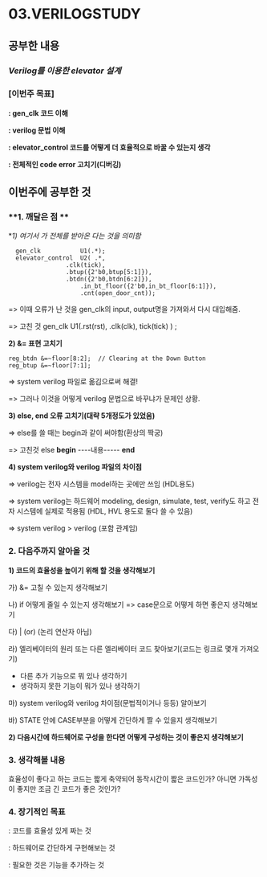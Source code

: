 # 03.VERILOGSTUDY
## 공부한 내용

### ***Verilog를 이용한 elevator 설계***


### **[이번주 목표]**

**: gen_clk 코드 이해**

**: verilog 문법 이해**

**: elevator_control 코드를 어떻게 더 효율적으로 바꿀 수 있는지 생각**

**: 전체적인 code error 고치기(디버깅)**

## 이번주에 공부한 것

### **1.  깨달은 점 **

**1) 여기서 *가 전체를 받아온 다는 것을 의미함**
```
  gen_clk          	U1(.*);
  elevator_control 	U2( .*,
  			    .clk(tick),
   			    .btup({2'b0,btup[5:1]}),
   			    .btdn({2'b0,btdn[6:2]}),
    			    .in_bt_floor({2'b0,in_bt_floor[6:1]}),
    			    .cnt(open_door_cnt));
```
=> 이때 오류가 난 것을 gen_clk의 input, output명을 가져와서 다시 대입해줌.

=> 고친 것 	gen_clk	U1(.rst(rst), .clk(clk), tick(tick) ) ;


**2) &= 표현 고치기**
```
reg_btdn &=~floor[8:2];  // Clearing at the Down Button
reg_btup &=~floor[7:1];
```
=> system verilog 파일로 옮김으로써 해결!

=> 그러나 이것을 어떻게 verilog 문법으로 바꾸냐가 문제인 상황.

**3) else, end 오류 고치기(대략 5개정도가 있었음)**

=> else를 쓸 때는 begin과 같이 써야함(환상의 짝궁)

=> 고친것 	else **begin**
           ----내용-----
           **end**

**4) system verilog와 verilog 파일의 차이점**

=> verilog는 전자 시스템을 model하는 곳에만 쓰임 (HDL용도)

=> system verilog는 하드웨어 modeling, design, simulate, test, verify도 하고
전자 시스템에 실제로 적용됨 (HDL, HVL 용도로 둘다 쓸 수 있음)

=> system verilog > verilog	(포함 관계임)


### **2.  다음주까지 알아올 것**

**1) 코드의 효율성을 높이기 위해 할 것을 생각해보기**

가) &= 고칠 수 있는지 생각해보기

나) if 어떻게 줄일 수 있는지 생각해보기 => case문으로 어떻게 하면 좋은지 생각해보기

다) | (or) (논리 연산자 아님)

라) 엘리베이터의 원리 또는 다른 엘리베이터 코드 찾아보기(코드는 링크로 몇개 가져오기)
- 다른 추가 기능으로 뭐 있나 생각하기
- 생각하지 못한 기능이 뭐가 있나 생각하기

마) system verilog와 verilog 차이점(문법적이거나 등등) 알아보기

바) STATE 안에 CASE부분을 어떻게 간단하게 짤 수 있을지 생각해보기

**2) 다음시간에 하드웨어로 구성을 한다면 어떻게 구성하는 것이 좋은지 생각해보기**


### **3. 생각해볼 내용**

효율성이 좋다고 하는 코드는 짧게 축약되어 동작시간이 짧은 코드인가? 아니면 가독성이 좋지만 조금 긴 코드가 좋은 것인가?

### **4. 장기적인 목표**

: 코드를 효율성 있게 짜는 것

: 하드웨어로 간단하게 구현해보는 것

: 필요한 것은 기능을 추가하는 것
